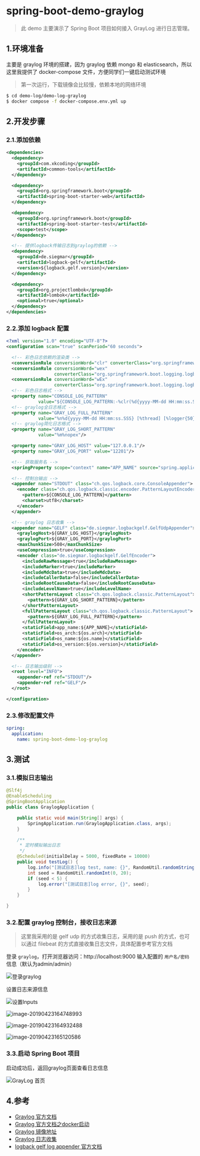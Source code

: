 # spring-boot-demo-graylog

> 此 demo 主要演示了 Spring Boot 项目如何接入 GrayLog 进行日志管理。

## 1.环境准备

主要是 graylog 环境的搭建，因为 graylog 依赖 mongo 和 elasticsearch，所以这里我提供了 docker-compose 文件，方便同学们一键启动测试环境

> 第一次运行，下载镜像会比较慢，依赖本地的网络环境

```bash
$ cd demo-log/demo-log-graylog
$ docker compose -f docker-compose.env.yml up
```

## 2.开发步骤

### 2.1.添加依赖

```xml
<dependencies>
  <dependency>
    <groupId>com.xkcoding</groupId>
    <artifactId>common-tools</artifactId>
  </dependency>

  <dependency>
    <groupId>org.springframework.boot</groupId>
    <artifactId>spring-boot-starter-web</artifactId>
  </dependency>

  <dependency>
    <groupId>org.springframework.boot</groupId>
    <artifactId>spring-boot-starter-test</artifactId>
    <scope>test</scope>
  </dependency>

  <!-- 提供logback传输日志到graylog的依赖 -->
  <dependency>
    <groupId>de.siegmar</groupId>
    <artifactId>logback-gelf</artifactId>
    <version>${logback.gelf.version}</version>
  </dependency>

  <dependency>
    <groupId>org.projectlombok</groupId>
    <artifactId>lombok</artifactId>
    <optional>true</optional>
  </dependency>
</dependencies>
```

### 2.2.添加 logback 配置

```xml
<?xml version="1.0" encoding="UTF-8"?>
<configuration scan="true" scanPeriod="60 seconds">

  <!-- 彩色日志依赖的渲染类 -->
  <conversionRule conversionWord="clr" converterClass="org.springframework.boot.logging.logback.ColorConverter"/>
  <conversionRule conversionWord="wex"
                  converterClass="org.springframework.boot.logging.logback.WhitespaceThrowableProxyConverter"/>
  <conversionRule conversionWord="wEx"
                  converterClass="org.springframework.boot.logging.logback.ExtendedWhitespaceThrowableProxyConverter"/>
  <!-- 彩色日志格式 -->
  <property name="CONSOLE_LOG_PATTERN"
            value="${CONSOLE_LOG_PATTERN:-%clr(%d{yyyy-MM-dd HH:mm:ss.SSS}){faint} %clr(${LOG_LEVEL_PATTERN:-%5p}) %clr(${PID:- }){magenta} %clr(---){faint} %clr([%15.15t]){faint} %clr(%-40.40logger{50}){cyan} %clr(:){faint} %file:%line - %m%n${LOG_EXCEPTION_CONVERSION_WORD:-%wEx}}"/>
  <!-- graylog全日志格式 -->
  <property name="GRAY_LOG_FULL_PATTERN"
            value="%n%d{yyyy-MM-dd HH:mm:ss.SSS} [%thread] [%logger{50}] %file:%line%n%-5level: %msg%n"/>
  <!-- graylog简化日志格式 -->
  <property name="GRAY_LOG_SHORT_PATTERN"
            value="%m%nopex"/>

  <property name="GRAY_LOG_HOST" value="127.0.0.1"/>
  <property name="GRAY_LOG_PORT" value="12201"/>

  <!-- 获取服务名 -->
  <springProperty scope="context" name="APP_NAME" source="spring.application.name"/>

  <!-- 控制台输出 -->
  <appender name="STDOUT" class="ch.qos.logback.core.ConsoleAppender">
    <encoder class="ch.qos.logback.classic.encoder.PatternLayoutEncoder">
      <pattern>${CONSOLE_LOG_PATTERN}</pattern>
      <charset>utf8</charset>
    </encoder>
  </appender>

  <!-- graylog 日志收集 -->
  <appender name="GELF" class="de.siegmar.logbackgelf.GelfUdpAppender">
    <graylogHost>${GRAY_LOG_HOST}</graylogHost>
    <graylogPort>${GRAY_LOG_PORT}</graylogPort>
    <maxChunkSize>508</maxChunkSize>
    <useCompression>true</useCompression>
    <encoder class="de.siegmar.logbackgelf.GelfEncoder">
      <includeRawMessage>true</includeRawMessage>
      <includeMarker>true</includeMarker>
      <includeMdcData>true</includeMdcData>
      <includeCallerData>false</includeCallerData>
      <includeRootCauseData>false</includeRootCauseData>
      <includeLevelName>true</includeLevelName>
      <shortPatternLayout class="ch.qos.logback.classic.PatternLayout">
        <pattern>${GRAY_LOG_SHORT_PATTERN}</pattern>
      </shortPatternLayout>
      <fullPatternLayout class="ch.qos.logback.classic.PatternLayout">
        <pattern>${GRAY_LOG_FULL_PATTERN}</pattern>
      </fullPatternLayout>
      <staticField>app_name:${APP_NAME}</staticField>
      <staticField>os_arch:${os.arch}</staticField>
      <staticField>os_name:${os.name}</staticField>
      <staticField>os_version:${os.version}</staticField>
    </encoder>
  </appender>

  <!-- 日志输出级别 -->
  <root level="INFO">
    <appender-ref ref="STDOUT"/>
    <appender-ref ref="GELF"/>
  </root>

</configuration>
```

### 2.3.修改配置文件

```yaml
spring:
  application:
    name: spring-boot-demo-log-graylog
```

## 3.测试

### 3.1.模拟日志输出

```java
@Slf4j
@EnableScheduling
@SpringBootApplication
public class GraylogApplication {

    public static void main(String[] args) {
        SpringApplication.run(GraylogApplication.class, args);
    }

    /**
     * 定时模拟输出日志
     */
    @Scheduled(initialDelay = 5000, fixedRate = 10000)
    public void testLog() {
        log.info("[测试日志]log test, name: {}", RandomUtil.randomString(RandomUtil.randomInt(4, 8)));
        int seed = RandomUtil.randomInt(0, 20);
        if (seed < 5) {
            log.error("[测试日志]log error, {}", seed);
        }
    }

}
```

### 3.2.配置 graylog 控制台，接收日志来源

> 这里我采用的是 gelf udp 的方式收集日志，采用的是 push 的方式，也可以通过 filebeat 的方式直接收集日志文件，具体配置参考官方文档

登录 `graylog`，打开浏览器访问：http://localhost:9000 输入配置的 `用户名/密码` 信息（默认为admin/admin）

![登录graylog](http://static.xkcoding.com/spring-boot-demo/graylog/063124.jpg)

设置日志来源信息

![设置Inputs](http://static.xkcoding.com/spring-boot-demo/graylog/063125.jpg)

![image-20190423164748993](http://static.xkcoding.com/spring-boot-demo/graylog/063121-1.jpg)

![image-20190423164932488](http://static.xkcoding.com/spring-boot-demo/graylog/063121.jpg)

![image-20190423165120586](http://static.xkcoding.com/spring-boot-demo/graylog/063122.jpg)

### 3.3.启动 Spring Boot 项目

启动成功后，返回graylog页面查看日志信息

![GrayLog 首页](https://static.xkcoding.com/spring-boot-demo/demo-log/demo-log-graylog/2022-09-06-075044.png)

## 4.参考

- [Graylog 官方文档](https://docs.graylog.org/)
- [Graylog 官方文档之docker启动](https://docs.graylog.org/docs/docker)
- [Graylog 镜像地址](https://hub.docker.com/r/graylog/graylog)
- [Graylog 日志收集](https://docs.graylog.org/docs/sending-data)
- [logback gelf log appender 官方文档](https://github.com/osiegmar/logback-gelf)
